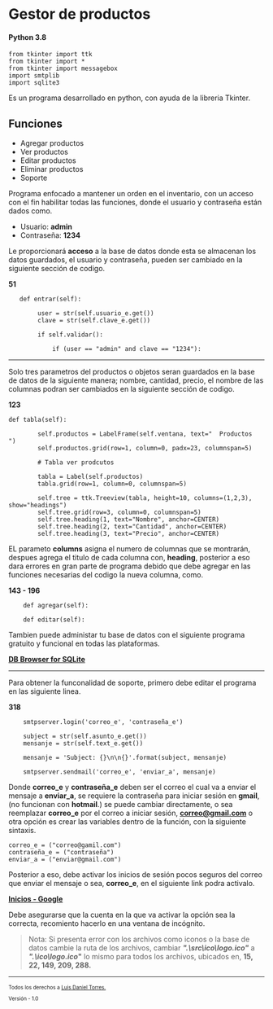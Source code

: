 # **Gestor de productos**

#### **Python 3.8**

```
from tkinter import ttk
from tkinter import *
from tkinter import messagebox
import smtplib
import sqlite3
```

Es un programa desarrollado en python, con ayuda de la libreria Tkinter.

## **Funciones**

- Agregar productos
- Ver productos
- Editar productos
- Eliminar productos
- Soporte

Programa enfocado a mantener un orden en el inventario, con un acceso con el fin habilitar todas las funciones, donde el usuario y contraseña están dados como.

- Usuario: **admin**
- Contraseña: **1234**

Le proporcionará **acceso** a la base de datos donde esta se almacenan los datos guardados, el usuario y contraseña, pueden ser cambiado en la siguiente sección de codigo.

**51**

```
   def entrar(self):

        user = str(self.usuario_e.get())
        clave = str(self.clave_e.get())

        if self.validar():

            if (user == "admin" and clave == "1234"):
```

---

Solo tres parametros del productos o objetos seran guardados en la base de datos de la siguiente manera; nombre, cantidad, precio, el nombre de las columnas podran ser cambiados en la siguiente sección de codigo.

**123**

```
def tabla(self):

        self.productos = LabelFrame(self.ventana, text="  Productos  ")
        self.productos.grid(row=1, column=0, padx=23, columnspan=5)

        # Tabla ver prodcutos

        tabla = Label(self.productos)
        tabla.grid(row=1, column=0, columnspan=5)

        self.tree = ttk.Treeview(tabla, height=10, columns=(1,2,3), show="headings")
        self.tree.grid(row=3, column=0, columnspan=5)
        self.tree.heading(1, text="Nombre", anchor=CENTER)
        self.tree.heading(2, text="Cantidad", anchor=CENTER)
        self.tree.heading(3, text="Precio", anchor=CENTER)
```

EL parameto **columns** asigna el numero de columnas que se montrarán, despues agrega el titulo de cada columna con, **heading**, posterior a eso dara errores en gran parte de programa debido que debe agregar en las funciones necesarias del codigo la nueva columna, como.

**143 - 196**

```
    def agregar(self):

    def editar(self):
```

Tambien puede administar tu base de datos con el siguiente programa gratuito y funcional en todas las plataformas.

**[DB Browser for SQLite](https://sqlitebrowser.org/)**

---

Para obtener la funconalidad de soporte, primero debe editar el programa en las siguiente linea.

**318**

```
    smtpserver.login('correo_e', 'contraseña_e')

    subject = str(self.asunto_e.get())
    mensanje = str(self.text_e.get())

    mensanje = 'Subject: {}\n\n{}'.format(subject, mensanje)

    smtpserver.sendmail('correo_e', 'enviar_a', mensanje)
```

Donde **correo_e** y **contraseña_e** deben ser el correo el cual va a enviar el mensaje a **enviar_a**, se requiere la contraseña para iniciar sesión en **gmail**, (no funcionan con **hotmail**.) se puede cambiar directamente, o sea reemplazar **correo_e** por el correo a iniciar sesión, **correo@gmail.com** o otra opción es crear las variables dentro de la función, con la siguiente sintaxis.

```
correo_e = ("correo@gamil.com")
contraseña_e = ("contraseña")
enviar_a = ("enviar@gmail.com")
```

Posterior a eso, debe activar los inicios de sesión pocos seguros del correo que enviar el mensaje o sea, **correo_e**, en el siguiente link podra activalo.

**[Inicios - Google](https://myaccount.google.com/lesssecureapps)**

Debe asegurarse que la cuenta en la que va activar la opción sea la correcta, recomiento hacerlo en una ventana de incógnito.

> Nota: Si presenta error con los archivos como iconos o la base de datos cambie la ruta de los archivos, cambiar **_".\src\ico\logo.ico"_** a **_".\ico\logo.ico_"** lo mismo para todos los archivos, ubicados en, **15, 22, 149, 209, 288.**

---

<p style="font-size: 10px;">Todos los derechos a <a href="https://www.instagram.com/luisdanieltorresacosta/" target="_blank">Luis Daniel Torres.</a></p>

<p style="font-size: 10px;">Versión - 1.0</p>

